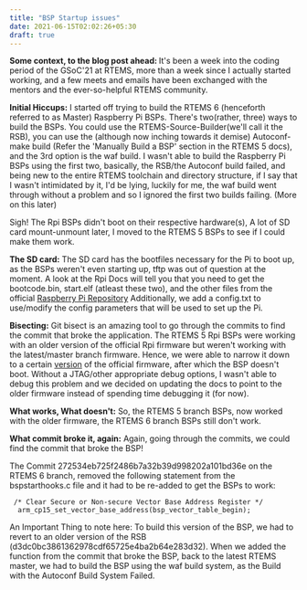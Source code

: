 ```yaml
---
title: "BSP Startup issues"
date: 2021-06-15T02:02:26+05:30
draft: true
---
```


<b>Some context, to the blog post ahead: </b>
It's been a week into the coding period of the GSoC'21 at RTEMS, more than a week since I actually started working, and a few meets and emails have been exchanged with the mentors and the ever-so-helpful RTEMS community.

<b>Initial Hiccups:</b>
I started off trying to build the RTEMS 6 (henceforth referred to as Master) Raspberry Pi BSPs. There's two(rather, three) ways to build the BSPs. You could use the RTEMS-Source-Builder(we'll call it the RSB), you can use the (although now inching towards it demise) Autoconf-make build (Refer the 'Manually Build a BSP' section in the RTEMS 5 docs), and the 3rd option is the waf build. I wasn't able to build the Raspberry Pi BSPs using the first two, basically, the RSB/the Autoconf build failed, and being new to the entire RTEMS toolchain and directory structure, if I say that I wasn't intimidated by it, I'd be lying, luckily for me, the waf build went through without a problem and so I ignored the first two builds failing. (More on this later)

Sigh! The Rpi BSPs didn't boot on their respective hardware(s), A lot of SD card mount-unmount later, I moved to the RTEMS 5 BSPs to see if I could make them work.

<b>The SD card:</b>
The SD card has the bootfiles necessary for the Pi to boot up, as the BSPs weren't even starting up, tftp was out of question at the moment. A look at the Rpi Docs will tell you that you need to get the bootcode.bin, start.elf (atleast these two), and the other files from the official [Raspberry Pi Repository](https://github.com/raspberrypi/firmware/tree/master/boot)
Additionally, we add a config.txt to use/modify the config parameters that will be used to set up the Pi.

<b>Bisecting:</b> 
Git bisect is an amazing tool to go through the commits to find the commit that broke the application. The RTEMS 5 Rpi BSPs were working with an older version of the official Rpi firmware but weren't working with the latest/master branch firmware. Hence, we were able to narrow it down to a certain [version](https://github.com/raspberrypi/firmware/tree/1.20200601/boot) of the official firmware, after which the BSP doesn't boot. Without a JTAG/other appropriate debug options, I wasn't able to debug this problem and we decided on updating the docs to point to the older firmware instead of spending time debugging it (for now).

<b>What works, What doesn't:</b>
So, the RTEMS 5 branch BSPs, now worked with the older firmware, the RTEMS 6 branch BSPs still don't work.

<b>What commit broke it, again:</b>
Again, going through the commits, we could find the commit that broke the BSP!

The Commit 272534eb725f2486b7a32b39d998202a101bd36e on the RTEMS 6 branch, removed the following statement from the bspstarthooks.c file and it had to be re-added to get the BSPs to work:

```
 /* Clear Secure or Non-secure Vector Base Address Register */
  arm_cp15_set_vector_base_address(bsp_vector_table_begin);
```

An Important Thing to note here: To build this version of the BSP, we had to revert to an older version of the RSB (d3dc0bc3861362978cdf65725e4ba2b64e283d32).
When we added the function from the commit that broke the BSP, back to the latest RTEMS master, we had to build the BSP using the waf build system, as the Build with the Autoconf Build System Failed. 


